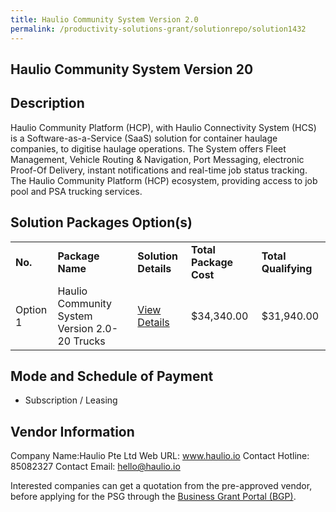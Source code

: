 ```yaml
---
title: Haulio Community System Version 2.0
permalink: /productivity-solutions-grant/solutionrepo/solution1432
---
```


## Haulio Community System Version 20

## Description

Haulio Community Platform (HCP), with Haulio Connectivity System (HCS) is a Software-as-a-Service (SaaS) solution for container haulage companies, to digitise haulage operations. The System offers Fleet Management, Vehicle Routing & Navigation, Port Messaging, electronic Proof-Of Delivery, instant notifications and real-time job status tracking. The Haulio Community Platform (HCP) ecosystem, providing access to job pool and PSA trucking services.

## Solution Packages Option(s)

<table>
<tr>
<td><b>No.</b></td>
<td><b>Package Name</b></td>
<td><b>Solution Details</b></td>
<td><b>Total Package Cost</b></td>
<td><b>Total Qualifying</b></td>
</tr>
<tr>
<td>Option 1</td>
<td>Haulio Community System Version 2.0-20 Trucks</td>
<td><a href='https://www.gobusiness.gov.sg/images/psg/Desensitised_Haulio_20200180_Annex_3_CR_wef_22_Oct_2020_Part_5.pdf'>View Details</a></td>
<td>$34,340.00</td>
<td>$31,940.00</td>
</tr>
</table>

## Mode and Schedule of Payment

 - Subscription / Leasing

## Vendor Information

 Company Name:Haulio Pte Ltd 
Web URL: www.haulio.io 
Contact Hotline: 85082327 
Contact Email: hello@haulio.io 


Interested companies can get a quotation from the pre-approved vendor, before applying for the PSG through the <a href='https://www.businessgrants.gov.sg/'>Business Grant Portal (BGP)</a>.

<script src="/jquery/resize-tables.js"></script>
